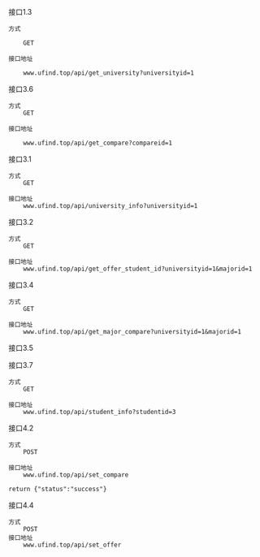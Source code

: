 
接口1.3

    方式 

        GET

    接口地址 

        www.ufind.top/api/get_university?universityid=1

接口3.6 

    方式    
        GET
    
    接口地址

        www.ufind.top/api/get_compare?compareid=1

接口3.1
    
    方式
        GET
    
    接口地址
        www.ufind.top/api/university_info?universityid=1
        
接口3.2
    
    方式
        GET
    
    接口地址
        www.ufind.top/api/get_offer_student_id?universityid=1&majorid=1
    
        
接口3.4
    
    方式 
        GET
        
    接口地址
        www.ufind.top/api/get_major_compare?universityid=1&majorid=1
        
接口3.5



接口3.7
    
    方式
        GET
       
    接口地址
        www.ufind.top/api/student_info?studentid=3
        
     
接口4.2

    方式
        POST
    
    接口地址
        www.ufind.top/api/set_compare
        
    return {"status":"success"}
    
接口4.4

    方式
        POST
    接口地址
        www.ufind.top/api/set_offer
        
    

